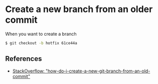 # Create a new branch from an older commit

When you want to create a branch

```bash
$ git checkout -b hotfix 61ce44a
```

## References

- [StackOverflow: "how-do-i-create-a-new-git-branch-from-an-old-commit"](https://stackoverflow.com/questions/7167645/how-do-i-create-a-new-git-branch-from-an-old-commit)
